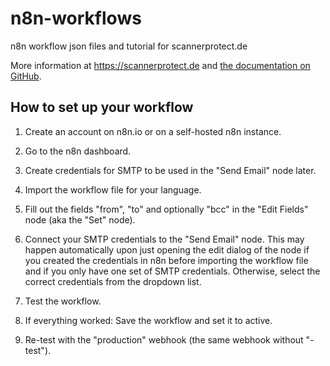 # n8n-workflows
n8n workflow json files and tutorial for scannerprotect.de

More information at https://scannerprotect.de and [the documentation on GitHub](https://github.com/ScannerProtect/scannerprotect-docs).

## How to set up your workflow

1) Create an account on n8n.io or on a self-hosted n8n instance.

2) Go to the n8n dashboard.

3) Create credentials for SMTP to be used in the "Send Email" node later.

4) Import the workflow file for your language.

5) Fill out the fields "from", "to" and optionally "bcc" in the "Edit Fields" node (aka the "Set" node).

6) Connect your SMTP credentials to the "Send Email" node. This may happen automatically upon just opening the edit dialog of the node if you created the credentials in n8n before importing the workflow file and if you only have one set of SMTP credentials. Otherwise, select the correct credentials from the dropdown list.

7) Test the workflow.
  
8) If everything worked: Save the workflow and set it to active.

9) Re-test with the "production" webhook (the same webhook without "-test").
